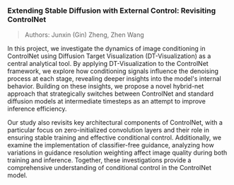 ### Extending Stable Diffusion with External Control: Revisiting ControlNet
> Authors: Junxin (Gin) Zheng, Zhen Wang 

In this project, we investigate the dynamics of image conditioning in ControlNet using Diffusion Target Visualization (DT-Visualization) as a central analytical tool. By applying DT-Visualization to the ControlNet framework, we explore how conditioning signals influence the denoising process at each stage, revealing deeper insights into the model's internal behavior. Building on these insights, we propose a novel hybrid-net approach that strategically switches between ControlNet and standard diffusion models at intermediate timesteps as an attempt to improve inference efficiency. 

Our study also revisits key architectural components of ControlNet, with a particular focus on zero-initialized convolution layers and their role in ensuring stable training and effective conditional control. Additionally, we examine the implementation of classifier-free guidance, analyzing how variations in guidance resolution weighting affect image quality during both training and inference. Together, these investigations provide a comprehensive understanding of conditional control in the ControlNet model.